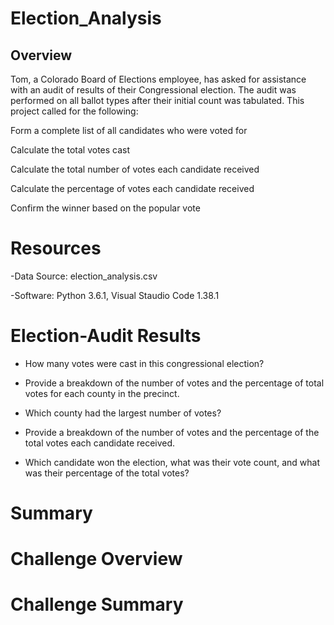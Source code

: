 # Election_Analysis

## **Overview** ##
Tom, a Colorado Board of Elections employee, has asked for assistance with an audit of results of their Congressional election. The audit was performed on all ballot types after their initial count was tabulated. This project called for the following:

Form a complete list of all candidates who were voted for

Calculate the total votes cast

Calculate the total number of votes each candidate received

Calculate the percentage of votes each candidate received

Confirm the winner based on the popular vote 

# **Resources** #
-Data Source: election_analysis.csv

-Software: Python 3.6.1, Visual Staudio Code 1.38.1


# **Election-Audit Results** #

- How many votes were cast in this congressional election?

- Provide a breakdown of the number of votes and the percentage of total votes for each county in the precinct.

- Which county had the largest number of votes?

- Provide a breakdown of the number of votes and the percentage of the total votes each candidate received.

- Which candidate won the election, what was their vote count, and what was their percentage of the total votes?

# **Summary** #





# **Challenge Overview** #

# **Challenge Summary** #

